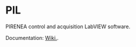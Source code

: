 # PIL
PIRENEA control and acquisition LabVIEW software.

Documentation: [Wiki.](https://github.com/pirenea-irap/PIL/wiki).
